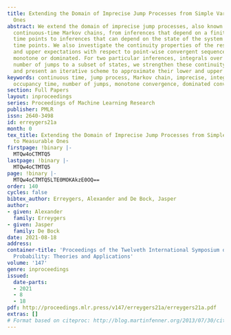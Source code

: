 ```yaml
---
title: Extending the Domain of Imprecise Jump Processes from Simple Variables to Measurable
  Ones
abstract: We extend the domain of imprecise jump processes, also known as imprecise
  continuous-time Markov chains, from inferences that depend on a finite number of
  time points to inferences that can depend on the state of the system at <em>all</em>
  time points. We also investigate the continuity properties of the resulting lower
  and upper expectations with respect to point-wise convergent sequences that are
  monotone or dominated. For two particular inferences, integrals over time and the
  number of jumps to a subset of states, we strengthen these continuity properties
  and present an iterative scheme to approximate their lower and upper expectations.
keywords: continuous time, jump process, Markov chain, imprecise, integral over time,
  occupancy time, number of jumps, monotone convergence, dominated convergence
section: Full Papers
layout: inproceedings
series: Proceedings of Machine Learning Research
publisher: PMLR
issn: 2640-3498
id: erreygers21a
month: 0
tex_title: Extending the Domain of Imprecise Jump Processes from Simple Variables
  to Measurable Ones
firstpage: !binary |-
  MTQw4oCTMTQ5
lastpage: !binary |-
  MTQw4oCTMTQ5
page: !binary |-
  MTQw4oCTMTQ5LTE0MOKAkzE0OQ==
order: 140
cycles: false
bibtex_author: Erreygers, Alexander and De Bock, Jasper
author:
- given: Alexander
  family: Erreygers
- given: Jasper
  family: De Bock
date: 2021-08-18
address:
container-title: 'Proceedings of the Twelveth International Symposium on Imprecise
  Probability: Theories and Applications'
volume: '147'
genre: inproceedings
issued:
  date-parts:
  - 2021
  - 8
  - 18
pdf: http://proceedings.mlr.press/v147/erreygers21a/erreygers21a.pdf
extras: []
# Format based on citeproc: http://blog.martinfenner.org/2013/07/30/citeproc-yaml-for-bibliographies/
---
```

